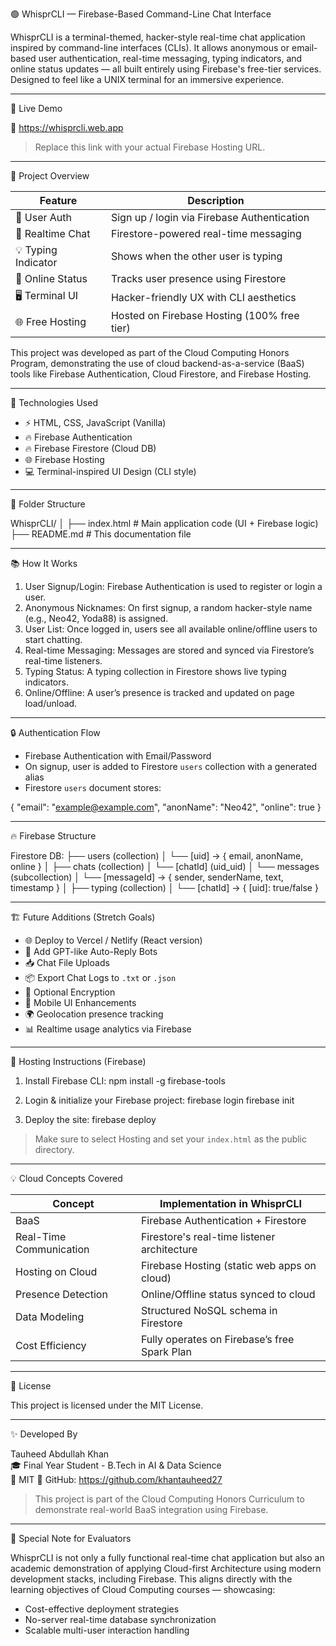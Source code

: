 🟢 WhisprCLI — Firebase-Based Command-Line Chat Interface

WhisprCLI is a terminal-themed, hacker-style real-time chat application inspired by command-line interfaces (CLIs). It allows anonymous or email-based user authentication, real-time messaging, typing indicators, and online status updates — all built entirely using Firebase's free-tier services. Designed to feel like a UNIX terminal for an immersive experience.

---

🚀 Live Demo

🔗 https://whisprcli.web.app  
> Replace this link with your actual Firebase Hosting URL.

---

🎯 Project Overview

| Feature        | Description                                                            |
|----------------|------------------------------------------------------------------------|
| 👤 User Auth    | Sign up / login via Firebase Authentication                            |
| 💬 Realtime Chat| Firestore-powered real-time messaging                                  |
| 💡 Typing Indicator | Shows when the other user is typing                              |
| 🔌 Online Status| Tracks user presence using Firestore                                   |
| 🖥️ Terminal UI   | Hacker-friendly UX with CLI aesthetics                                 |
| 🌐 Free Hosting | Hosted on Firebase Hosting (100% free tier)                            |

This project was developed as part of the Cloud Computing Honors Program, demonstrating the use of cloud backend-as-a-service (BaaS) tools like Firebase Authentication, Cloud Firestore, and Firebase Hosting.

---

🧠 Technologies Used

- ⚡ HTML, CSS, JavaScript (Vanilla)
- 🔥 Firebase Authentication
- 🔥 Firebase Firestore (Cloud DB)
- 🌐 Firebase Hosting
- 💻 Terminal-inspired UI Design (CLI style)

---

🧩 Folder Structure

WhisprCLI/
│
├── index.html        # Main application code (UI + Firebase logic)
├── README.md         # This documentation file

---

📚 How It Works

1. User Signup/Login: Firebase Authentication is used to register or login a user.
2. Anonymous Nicknames: On first signup, a random hacker-style name (e.g., Neo42, Yoda88) is assigned.
3. User List: Once logged in, users see all available online/offline users to start chatting.
4. Real-time Messaging: Messages are stored and synced via Firestore’s real-time listeners.
5. Typing Status: A typing collection in Firestore shows live typing indicators.
6. Online/Offline: A user’s presence is tracked and updated on page load/unload.

---

🔒 Authentication Flow

- Firebase Authentication with Email/Password
- On signup, user is added to Firestore `users` collection with a generated alias
- Firestore `users` document stores:

{
  "email": "example@example.com",
  "anonName": "Neo42",
  "online": true
}

---

🔥 Firebase Structure

Firestore DB:
├── users (collection)
│   └── [uid] → { email, anonName, online }
│
├── chats (collection)
│   └── [chatId] (uid_uid)
│       └── messages (subcollection)
│           └── [messageId] → { sender, senderName, text, timestamp }
│
├── typing (collection)
│   └── [chatId] → { [uid]: true/false }

---

🏗️ Future Additions (Stretch Goals)

- 🌐 Deploy to Vercel / Netlify (React version)
- 🧠 Add GPT-like Auto-Reply Bots
- 📥 Chat File Uploads
- 📦 Export Chat Logs to `.txt` or `.json`
- 🔐 Optional Encryption
- 📱 Mobile UI Enhancements
- 🌍 Geolocation presence tracking
- 📊 Realtime usage analytics via Firebase

---

📁 Hosting Instructions (Firebase)

1. Install Firebase CLI:
   npm install -g firebase-tools

2. Login & initialize your Firebase project:
   firebase login
   firebase init

3. Deploy the site:
   firebase deploy

> Make sure to select Hosting and set your `index.html` as the public directory.

---

💡 Cloud Concepts Covered

| Concept                | Implementation in WhisprCLI                                     |
|------------------------|------------------------------------------------------------------|
| BaaS                   | Firebase Authentication + Firestore                             |
| Real-Time Communication| Firestore's real-time listener architecture                     |
| Hosting on Cloud       | Firebase Hosting (static web apps on cloud)                     |
| Presence Detection     | Online/Offline status synced to cloud                           |
| Data Modeling          | Structured NoSQL schema in Firestore                            |
| Cost Efficiency        | Fully operates on Firebase’s free Spark Plan                    |

---

📄 License

This project is licensed under the MIT License.

---

✨ Developed By

Tauheed Abdullah Khan  
🎓 Final Year Student - B.Tech in AI & Data Science  
🏫 MIT 
🔗 GitHub: https://github.com/khantauheed27

> This project is part of the Cloud Computing Honors Curriculum to demonstrate real-world BaaS integration using Firebase.

---

🧠 Special Note for Evaluators

WhisprCLI is not only a fully functional real-time chat application but also an academic demonstration of applying Cloud-first Architecture using modern development stacks, including Firebase. This aligns directly with the learning objectives of Cloud Computing courses — showcasing:

- Cost-effective deployment strategies  
- No-server real-time database synchronization  
- Scalable multi-user interaction handling
